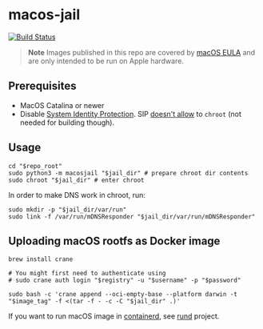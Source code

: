 # macos-jail


[![Build Status](https://github.com/macOScontainers/macos-jail/workflows/CI/badge.svg?branch=main)](https://github.com/macOScontainers/macos-jail/actions?query=branch:main)

> **Note**
> Images published in this repo are covered by [macOS EULA](https://www.apple.com/legal/sla/) and are only intended to be run on Apple hardware.

## Prerequisites

* MacOS Catalina or newer
* Disable [System Identity Protection](https://developer.apple.com/documentation/security/disabling_and_enabling_system_integrity_protection).
SIP [doesn't allow](https://github.com/containerd/containerd/discussions/5525#discussioncomment-2685649) to `chroot` (not needed for building though).

## Usage

```shell
cd "$repo_root"
sudo python3 -m macosjail "$jail_dir" # prepare chroot dir contents
sudo chroot "$jail_dir" # enter chroot
```

In order to make DNS work in chroot, run:

```shell
sudo mkdir -p "$jail_dir/var/run"
sudo link -f /var/run/mDNSResponder "$jail_dir/var/run/mDNSResponder"
```

## Uploading macOS rootfs as Docker image

```shell
brew install crane

# You might first need to authenticate using
# sudo crane auth login "$registry" -u "$username" -p "$password"

sudo bash -c 'crane append --oci-empty-base --platform darwin -t "$image_tag" -f <(tar -f - -c -C "$jail_dir" .)'
```

If you want to run macOS image in [containerd](https://containerd.io), see [rund](https://github.com/macOScontainers/rund) project.
